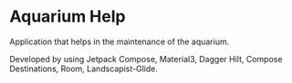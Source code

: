 # Aquarium Help
Application that helps in the maintenance of the aquarium.

Developed by using Jetpack Compose, Material3, Dagger Hilt, Compose Destinations, Room, Landscapist-Glide.
